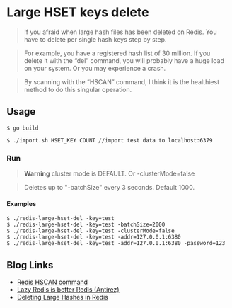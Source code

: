 # Large HSET keys delete
> If you afraid when large hash files has been deleted on Redis. You have to delete per single hash keys step by step.

> For example, you have a registered hash list of 30 million. If you delete it with the “del” command, you will probably have a huge load on your system. Or you may experience a crash.

> By scanning with the “HSCAN” command, I think it is the healthiest method to do this singular operation. 

## Usage
```shell
$ go build
```
```shell
$ ./import.sh HSET_KEY COUNT //import test data to localhost:6379
```
### Run
> **Warning** cluster mode is DEFAULT. Or -clusterMode=false

> Deletes up to "-batchSize" every 3 seconds. Default 1000.

#### Examples
```shell
$ ./redis-large-hset-del -key=test
$ ./redis-large-hset-del -key=test -batchSize=2000
$ ./redis-large-hset-del -key=test -clusterMode=false
$ ./redis-large-hset-del -key=test -addr=127.0.0.1:6380
$ ./redis-large-hset-del -key=test -addr=127.0.0.1:6380 -password=123 
```

## Blog Links
- [Redis HSCAN command](https://redis.io/commands/hscan)
- [Lazy Redis is better Redis (Antirez)](http://www.antirez.com/news/93)
- [Deleting Large Hashes in Redis](https://redisgreen.net/blog/deleting-large-hashes/)


